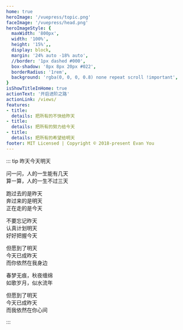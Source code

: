```yaml
---
home: true
heroImage: '/vuepress/topic.png'
faceImage: '/vuepress/head.png'
heroImageStyle: {
  maxWidth: '800px',
  width: '100%',
  height: '15%',,
  display: block,
  margin: '24% auto -18% auto',
  //border: '1px dashed #000',
  box-shadow: '8px 8px 20px #022',
  borderRadius: '1rem',
  background: 'rgba(0, 0, 0, 0.8) none repeat scroll !important',
}
isShowTitleInHome: true
actionText: '开启进阶之路'
actionLink: /views/
features:
- title: 
  details: 把所有的不快给昨天
- title: 
  details: 把所有的努力给今天
- title: 
  details: 把所有的希望给明天
footer: MIT Licensed | Copyright © 2018-present Evan You
---
```


<Clock/>

::: tip 昨天今天明天

问一问，人的一生能有几天 <br/>
算一算，人的一生不过三天 <br/>

跑过去的是昨天 <br/>
奔过来的是明天 <br/>
正在走的是今天 <br/>

不要忘记昨天 <br/>
认真计划明天 <br/>
好好把握今天 <br/>

但愿到了明天 <br/>
今天已成昨天 <br/>
而你依然在我身边 <br/>

春梦无痕，秋夜缠绵 <br/>
如歌岁月，似水流年 <br/>

但愿到了明天 <br/>
今天已成昨天 <br/>
而我依然在你心间  

:::



<style>
.home .content__default:not(.custom) {
  max-width: 100% !important;
  margin: 0  !important;
  padding: 0 !important;
}
.home .hero h1 {
    display: none;
}
.home img {
   transform: scale(0.8,0.8) !important;
}
.home .feature p {
    color: #476582 !important;
}
.home .hero .description {
    color: #476582 !important;
}
.wrap {
    display: flex;
    justify-content: center;
    align-items: center;
    width: 100%;
    height: 200px;
    min-height: 10vh;
    background: transparent none repeat scroll!important;
    position: fixed;
    top: -120%;
    left: -1%;
}
.clock {
    background: rgba(0, 0, 0, 0) none repeat scroll !important;
    background-image: url() !important;
}

@media screen and (max-width: 700px){
  .wrap {
    top:-107%;
    transform: scale(0.68,0.58);
  }
  .home img {    
    margin: 24% auto -6% auto !important;
  }
  .home .feature {
    width: 100%;
    text-align: center;
    color: rgb(71, 101, 130) !important;
    padding: 5px !important;
    margin: -12px;
    margin-left: 0px;
  }
}

</style>

<script type="text/javascript">
  // mounted: {
  //   var hero = document.getElementByclassName("hero");

  // },
  // methods: {
  //   $('#sky').on('mousemove', function(e) {
  // //公式
  //     var offsetX = e.clientX / window.innerWidth - 0.5,
  //         offsetY = e.clientY / window.innerHeight - 0.5;
  //   var _left = -40 * offsetX;    //如果想动的幅度更大，可以调整 -40 的值
  //   var _top = -40 * offsetY;     //如果想动的幅度更大，可以调整 -40 的值
  //   //应用公式
  //   $('#sky img').css('left',60+_left*0.3).css('top',_top*0.3);  //将您的left值和top值先+此数值，*的小数越大，动的越大，否则越小
  //   $('#sky span').css('left',60+_left*3).css('top',180+_top*3); //将您的left值和top值先+此数值，*的小数越大，动的越大，否则越小
  //   $('#sky p').css('left',50+_left*1.5).css('top',230+_top*1.5); //将您的left值和top值先+此数值，*的小数越大，动的越大，否则越小
  // });
  // }
</script>